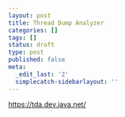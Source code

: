 ```yaml
---
layout: post
title: Thread Dump Analyzer
categories: []
tags: []
status: draft
type: post
published: false
meta:
  _edit_last: '2'
  simplecatch-sidebarlayout: ''
---
```

https://tda.dev.java.net/
